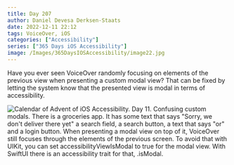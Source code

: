```yaml
---
title: Day 207
author: Daniel Devesa Derksen-Staats
date: 2022-12-11 22:12
tags: VoiceOver, iOS
categories: ["Accessibility"]
series: ["365 Days iOS Accessibility"]
image: /Images/365DaysIOSAccessibility/image22.jpg
---
```


Have you ever seen VoiceOver randomly focusing on elements of the previous view when presenting a custom modal view? That can be fixed by letting the system know that the presented view is modal in terms of accessibility.

![Calendar of Advent of iOS Accessibility. Day 11. Confusing custom modals. There is a groceries app. It has some text that says "Sorry, we don't deliver there yet" a search field, a search button, a text that says "or" and a login button. When presenting a modal view on top of it, VoiceOver still focuses through the elements of the previous screen. To avoid that with UIKit, you can set accessibilityViewIsModal to true for the modal view. With SwiftUI there is an accessibility trait for that, .isModal.](/Images/365DaysIOSAccessibility/image22.jpg)

